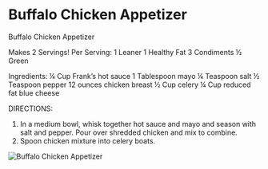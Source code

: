 # Buffalo Chicken Appetizer

Buffalo Chicken Appetizer

Makes 2 Servings!
Per Serving:
1 Leaner
1 Healthy Fat
3 Condiments
½ Green

Ingredients:
¼ Cup Frank’s hot sauce
1 Tablespoon mayo
¼ Teaspoon salt
½ Teaspoon pepper
12 ounces chicken breast
½ Cup celery
¼ Cup reduced fat blue cheese

DIRECTIONS:
1. In a medium bowl, whisk together hot sauce and mayo and season with salt and pepper. Pour over shredded chicken and mix to combine.
2. Spoon chicken mixture into celery boats.

![Buffalo Chicken Appetizer](images/Buffalo%20Chicken%20Appetizer.png)

